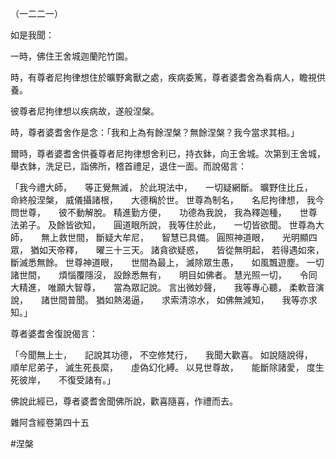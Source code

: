 （一二二一）

如是我聞：

一時，佛住王舍城迦蘭陀竹園。

時，有尊者尼拘律想住於曠野禽獸之處，疾病委篤，尊者婆耆舍為看病人，瞻視供養。

彼尊者尼拘律想以疾病故，遂般涅槃。

時，尊者婆耆舍作是念：「我和上為有餘涅槃？無餘涅槃？我今當求其相。」

爾時，尊者婆耆舍供養尊者尼拘律想舍利已，持衣鉢，向王舍城。次第到王舍城，舉衣鉢，洗足已，詣佛所，稽首禮足，退住一面。而說偈言：

「我今禮大師，　　等正覺無滅，
於此現法中，　　一切疑網斷。
曠野住比丘，　　命終般涅槃，
威儀攝諸根，　　大德稱於世。
世尊為制名，　　名尼拘律想，
我今問世尊，　　彼不動解脫。
精進勤方便，　　功德為我說，
我為釋迦種，　　世尊法弟子。
及餘皆欲知，　　圓道眼所說，
我等住於此，　　一切皆欲聞。
世尊為大師，　　無上救世間，
斷疑大牟尼，　　智慧已具備。
圓照神道眼，　　光明顯四眾，
猶如天帝釋，　　曜三十三天。
諸貪欲疑惑，　　皆從無明起，
若得遇如來，　　斷滅悉無餘。
世尊神道眼，　　世間為最上，
滅除眾生愚，　　如風飄遊塵。
一切諸世間，　　煩惱覆隱沒，
設餘悉無有，　　明目如佛者。
慧光照一切，　　令同大精進，
唯願大智尊，　　當為眾記說。
言出微妙聲，　　我等專心聽，
柔軟音演說，　　諸世間普聞。
猶如熱渴逼，　　求索清涼水，
如佛無減知，　　我等亦求知。」

尊者婆耆舍復說偈言：

「今聞無上士，　　記說其功德，
不空修梵行，　　我聞大歡喜。
如說隨說得，　　順牟尼弟子，
滅生死長縻，　　虛偽幻化縛。
以見世尊故，　　能斷除諸愛，
度生死彼岸，　　不復受諸有。」

佛說此經已，尊者婆耆舍聞佛所說，歡喜隨喜，作禮而去。

雜阿含經卷第四十五





#涅槃
